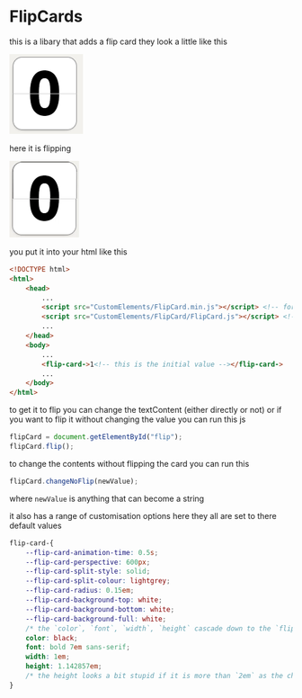 # FlipCards

this is a libary that adds a flip card they look a little like this

![FlipCard Image](https://github.com/RJ-Infinity/CustomElements/blob/main/FlipCard/FlipCardImage.png?raw=true)

here it is flipping

![FlipCard Gif](https://github.com/RJ-Infinity/CustomElements/blob/main/FlipCard/FlipCardClock.gif?raw=true)

you put it into your html like this
```html
<!DOCTYPE html>
<html>
	<head>
		...
		<script src="CustomElements/FlipCard.min.js"></script> <!-- for the minified version -->
		<script src="CustomElements/FlipCard/FlipCard.js"></script> <!-- for the source version -->
		...
	</head>
	<body>
		...
		<flip-card->1<!-- this is the initial value --></flip-card->
		...
	</body>
</html>
```

to get it to flip you can change the textContent (either directly or not) or if you want to flip it without changing the value you can run this js

```js
flipCard = document.getElementById("flip");
flipCard.flip();
```
to change the contents without flipping the card you can run this
```js
flipCard.changeNoFlip(newValue);
```
where `newValue` is anything that can become a string

it also has a range of customisation options here they all are set to there default values
```css
flip-card-{
	--flip-card-animation-time: 0.5s;
	--flip-card-perspective: 600px;
	--flip-card-split-style: solid;
	--flip-card-split-colour: lightgrey;
	--flip-card-radius: 0.15em;
	--flip-card-background-top: white;
	--flip-card-background-bottom: white;
	--flip-card-background-full: white;
	/* the `color`, `font`, `width`, `height` cascade down to the `flip-card-` like so */
	color: black;
	font: bold 7em sans-serif;
	width: 1em;
	height: 1.142857em;
	/* the height looks a bit stupid if it is more than `2em` as the character is just on the top row*/
}
```